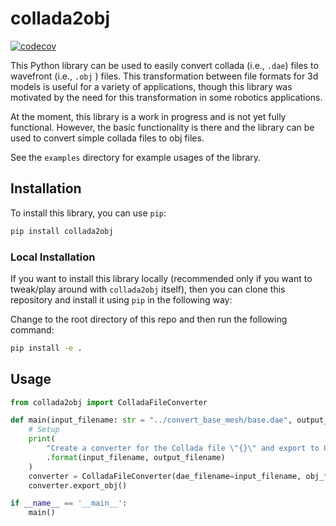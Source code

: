 # collada2obj
[![codecov](https://codecov.io/gh/WrenchRobotics/collada2obj/graph/badge.svg?token=1UXBQPRTHV)](https://codecov.io/gh/WrenchRobotics/collada2obj)

This Python library can be used to easily convert collada (i.e., `.dae`) files
to wavefront (i.e., `.obj` ) files. This transformation between file formats for 3d
models is useful for a variety of applications, though this library was motivated
by the need for this transformation in some robotics applications.

At the moment, this library is a work in progress and is not yet fully functional.
However, the basic functionality is there and the library can be used to convert
simple collada files to obj files.

See the `examples` directory for example usages of the library.

## Installation

To install this library, you can use `pip`:

```bash
pip install collada2obj
```

### Local Installation

If you want to install this library locally (recommended only if you want to tweak/play around with `collada2obj` itself), then you can clone this repository and
install it using `pip` in the following way: 

Change to the root directory of this repo
and then run the following command:
 
```bash
pip install -e .
```

## Usage

```python
from collada2obj import ColladaFileConverter

def main(input_filename: str = "../convert_base_mesh/base.dae", output_filename: str = "./out.obj"):
    # Setup
    print(
        "Create a converter for the Collada file \"{}\" and export to OBJ file \"{}\"."
        .format(input_filename, output_filename)
    )
    converter = ColladaFileConverter(dae_filename=input_filename, obj_filename=output_filename)
    converter.export_obj()

if __name__ == '__main__':
    main()
```